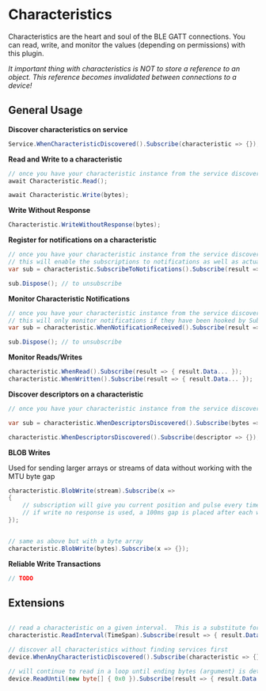 # Characteristics

Characteristics are the heart and soul of the BLE GATT connections.  You can read, write, and monitor the values (depending on permissions) with this plugin.

_It important thing with characteristics is NOT to store a reference to an object.  This reference becomes invalidated between connections to a device!_

## General Usage

**Discover characteristics on service**
```csharp
Service.WhenCharacteristicDiscovered().Subscribe(characteristic => {});
```

**Read and Write to a characteristic**
```csharp
// once you have your characteristic instance from the service discovery
await Characteristic.Read();

await Characteristic.Write(bytes);
```

**Write Without Response**
```csharp
Characteristic.WriteWithoutResponse(bytes);
```

**Register for notifications on a characteristic**
```csharp
// once you have your characteristic instance from the service discovery
// this will enable the subscriptions to notifications as well as actually hook to the event
var sub = characteristic.SubscribeToNotifications().Subscribe(result => { result.Data... });

sub.Dispose(); // to unsubscribe
```

**Monitor Characteristic Notifications**
```csharp
// once you have your characteristic instance from the service discovery
// this will only monitor notifications if they have been hooked by SubscribeToNotifications();
var sub = characteristic.WhenNotificationReceived().Subscribe(result => { result.Data... });

sub.Dispose(); // to unsubscribe
```

**Monitor Reads/Writes**
```csharp
characteristic.WhenRead().Subscribe(result => { result.Data... });
characteristic.WhenWritten().Subscribe(result => { result.Data... });
```

**Discover descriptors on a characteristic**
```csharp
// once you have your characteristic instance from the service discovery.

var sub = characteristic.WhenDescriptorsDiscovered().Subscribe(bytes => {});

characteristic.WhenDescriptorsDiscovered().Subscribe(descriptor => {});
```

**BLOB Writes**

Used for sending larger arrays or streams of data without working with the MTU byte gap

```csharp
characteristic.BlobWrite(stream).Subscribe(x => 
{
	// subscription will give you current position and pulse every time a buffer is written
	// if write no response is used, a 100ms gap is placed after each write.  Note that this event will fire quicker as well
});


// same as above but with a byte array
characteristic.BlobWrite(bytes).Subscribe(x => {}); 
```

**Reliable Write Transactions**
```csharp
// TODO
```

## Extensions

```csharp

// read a characteristic on a given interval.  This is a substitute for SubscribeToNotifications()
characteristic.ReadInterval(TimeSpan).Subscribe(result => { result.Data... });

// discover all characteristics without finding services first
device.WhenAnyCharacteristicDiscovered().Subscribe(characteristic => {});

// will continue to read in a loop until ending bytes (argument) is detected
device.ReadUntil(new byte[] { 0x0 }).Subscribe(result => { result.Data... });
```
